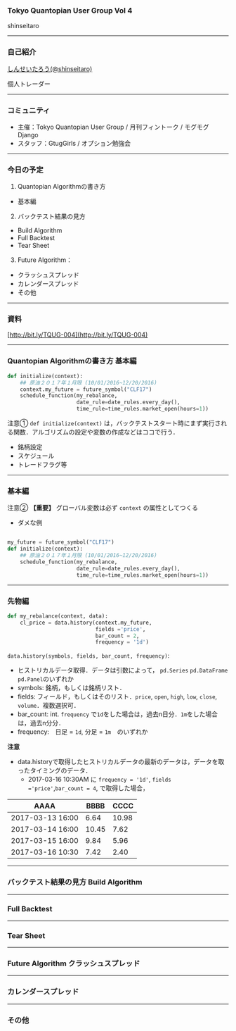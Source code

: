 ### Tokyo Quantopian User Group Vol 4
shinseitaro

---
### 自己紹介

[しんせいたろう(@shinseitaro)](https://twitter.com/shinseitaro)

個人トレーダー

---
### コミュニティ
  + 主催：Tokyo Quantopian User Group / 月刊フィントーク / モグモグDjango
  + スタッフ：GtugGirls / オプション勉強会 
  
---
### 今日の予定

1. Quantopian Algorithmの書き方
  + 基本編
2. バックテスト結果の見方
  + Build Algorithm
  + Full Backtest
  + Tear Sheet
3. Future Algorithm：
  + クラッシュスプレッド
  + カレンダースプレッド
  + その他
---
### 資料

[http://bit.ly/TQUG-004](http://bit.ly/TQUG-004)


---
### Quantopian Algorithmの書き方 基本編

```python
def initialize(context):
    ## 原油２０１７年１月限 (10/01/2016~12/20/2016)
    context.my_future = future_symbol("CLF17")
    schedule_function(my_rebalance, 
                      date_rule=date_rules.every_day(), 
                      time_rule=time_rules.market_open(hours=1))
```
注意① `def initialize(context)` は，バックテストスタート時にまず実行される関数．アルゴリズムの設定や変数の作成などはココで行う．
+ 銘柄設定
+ スケジュール
+ トレードフラグ等

--- 
### 基本編

注意② **【重要】** グローバル変数は必ず `context` の属性としてつくる
+ ダメな例
```python

my_future = future_symbol("CLF17")
def initialize(context):
    ## 原油２０１７年１月限 (10/01/2016~12/20/2016)
    schedule_function(my_rebalance, 
                      date_rule=date_rules.every_day(), 
                      time_rule=time_rules.market_open(hours=1))
```  
---
### 先物編
```python
def my_rebalance(context, data):
    cl_price = data.history(context.my_future, 
                            fields ='price', 
                            bar_count = 2, 
                            frequency = '1d')
```
`data.history(symbols, fields, bar_count, frequency)`: 
+ ヒストリカルデータ取得．データは引数によって， `pd.Series` `pd.DataFrame` `pd.Panel`のいずれか 
+ symbols: 銘柄，もしくは銘柄リスト．
+ fields: フィールド，もしくはそのリスト．`price`, `open`, `high`, `low`, `close`, `volume`．複数選択可．
+ bar_count: int. `frequency` で`1d`をした場合は，過去n日分．`1m`をした場合は，過去n分分．
+ frequency:　日足 = `1d`, 分足 = `1m`　のいずれか

**注意**
+ data.historyで取得したヒストリカルデータの最新のデータは，データを取ったタイミングのデータ．
  + 2017-03-16 10:30AM に `frequency = '1d'`, `fields ='price'`,`bar_count = 4`, で取得した場合，

|AAAA|BBBB|CCCC
|---|---|---
2017-03-13 16:00|6.64|10.98|6.94
2017-03-14 16:00|10.45|7.62|8.57
2017-03-15 16:00|9.84|5.96|3.26
2017-03-16 10:30|7.42|2.40|4.26



---
### バックテスト結果の見方 Build Algorithm
---
### Full Backtest
---
### Tear Sheet
--- 
### Future Algorithm クラッシュスプレッド
---
### カレンダースプレッド
--- 
### その他
